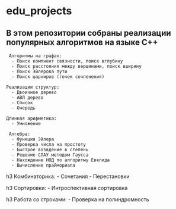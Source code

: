# edu_projects


 ##  В этом репозитории собраны реализации популярных алгоритмов на языке C++ 
      
     Алгоритмы на графах: 
      - Поиск компнент связности, поиск вглубину
      - Поиск расстояния между вершинами, поиск вширину
      - Поиск Эйлерова пути
      - Поиск шарниров (точек сочленения)
    
    Реализации структур:
      - Двоичное дерево
      - АВЛ дерево
      - Список
      - Очередь
      
    Длинная арифметика: 
      - Умножение
    
     Алгебра: 
      - Функция Эйлера
      - Проверка числа на простоту
      - Быстрое возвдение в степень
      - Решение СЛАУ методом Гаусса
      - Нахождение НОД по алгоритму Евклида
      - Вычисление праймориала
     
   h3 Комбинаторика:
      - Сочетания 
      - Перестановки
      
   h3 Сортировки:
      - Интроспективная сортировка
    
   h3 Работа со строками:
      - Проверка на полиндромность
      
      
